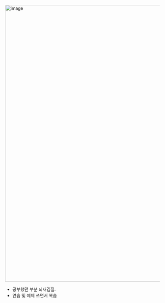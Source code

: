 <img width="900" alt="image" src="https://user-images.githubusercontent.com/121289071/216914612-3e4b5828-a075-4853-8e45-22993be16e3b.png">

- 공부했던 부분 되새김질.
- 연습 및 예제 쓰면서 복습

